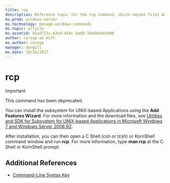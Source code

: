```yaml
---
title: rcp
description: Reference topic for the rcp command, which copies files between computers. This command has been deprecated and isn't guaranteed to be supported in future releases of Windows.
ms.prod: windows-server
ms.technology: manage-windows-commands
ms.topic: article
ms.assetid: 83ad713c-63c9-458c-8ad8-39a6ddeb1690
author: coreyp-at-msft
ms.author: coreyp
manager: dongill
ms.date: 10/16/2017
---
```


# rcp

>[!IMPORTANT]
> This command has been deprecated.

You can install the subsystem for UNIX-based Applications using the **Add Features Wizard**. For more information and the download files, see [Utilities and SDK for Subsystem for UNIX-based Applications in Microsoft Windows 7 and Windows Server 2008 R2](https://www.microsoft.com/download/details.aspx?id=2391).

After installation, you can then open a C Shell (csh or tcsh) or KornShell command window and run **rcp**. For more information, type **man rcp** at the C Shell or KornShell prompt.

## Additional References

- [Command-Line Syntax Key](command-line-syntax-key.md)